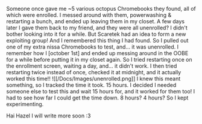 Someone once gave me ~5 various octopus Chromebooks they found, all of which were enrolled. I messed around with them, powerwashing & restarting a bunch, and ended up leaving them in my closet. A few days later I gave them back to my friend, and they were all unenrolled? I didn't bother looking into it for a while. But Scaretek had an idea to form a new exploiting group! And I remembered this thing I had found. So I pulled out one of my extra nissa Chromebooks to test, and... it was unenrolled. I remember how I \[october 1st] and ended up messing around in the OOBE for a while before putting it in my closet again. So I tried restarting once on the enrollment screen, waiting a day, and... it didn't work. I then tried restarting twice instead of once, checked it at midnight, and it actually worked this time!!
![[/Docs/Images/unenrolled.png]] I knew this meant something, so I tracked the time it took. 15 hours. I decided I needed someone else to test this and wait 15 hours for, and it worked for them too! I had to see how far I could get the time down. 8 hours? 4 hours? So I kept experimenting.

Hai Hazel I will write more soon :3
